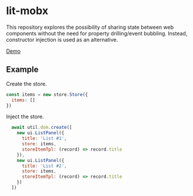 # lit-mobx

This repository explores the possibility of sharing state between web components without the need for property drilling/event bubbling. Instead, constructor injection is used as an alternative.

[Demo](https://brihter.github.io/lit-mobx/)

## Example

Create the store.

```js
const items = new store.Store({
  items: []
})
```

Inject the store.

```js
  await util.dom.create([
    new ui.ListPanel({
      title: 'List #1',
      store: items,
      storeItemTpl: (record) => record.title
    }),
    new ui.ListPanel({
      title: 'List #2',
      store: items,
      storeItemTpl: (record) => record.title
    })
  ])
```
